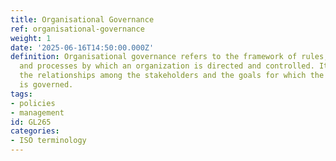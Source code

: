 ```yaml
---
title: Organisational Governance
ref: organisational-governance
weight: 1
date: '2025-06-16T14:50:00.000Z'
definition: Organisational governance refers to the framework of rules, practices,
  and processes by which an organization is directed and controlled. It encompasses
  the relationships among the stakeholders and the goals for which the organization
  is governed.
tags:
- policies
- management
id: GL265
categories:
- ISO terminology
---
```


